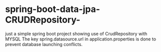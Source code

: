 # spring-boot-data-jpa-CRUDRepository-
just a simple spring boot project showing use of CrudRepository with MYSQL
The key spring.datasource.url in application.properties is done to prevent database launching conflicts.

